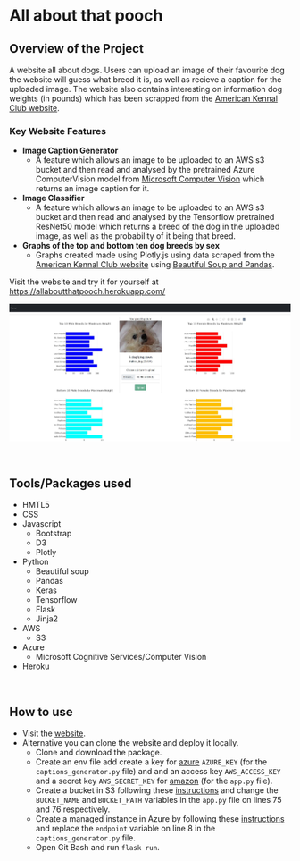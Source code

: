 # All about that pooch

## Overview of the Project
A website all about dogs. Users can upload an image of their favourite dog the website will guess what breed it is, as well as recieve a caption for the uploaded image. The website also contains interesting on information dog weights (in pounds) which has been scrapped from the [American Kennal Club website](https://www.akc.org/expert-advice/nutrition/breed-weight-chart/).

### Key Website Features
- **Image Caption Generator**
  - A feature which allows an image to be uploaded to an AWS s3 bucket and then read and analysed by the pretrained Azure ComputerVision model from [Microsoft Computer Vision](https://azure.microsoft.com/en-us/services/cognitive-services/computer-vision/) which returns an image caption for it.
- **Image Classifier**
  - A feature which allows an image to be uploaded to an AWS s3 bucket and then read and analysed by the Tensorflow pretrained ResNet50 model which returns a breed of the dog in the uploaded image, as well as the probability of it being that breed.
- **Graphs of the top and bottom ten dog breeds by sex**
  - Graphs created made using Plotly.js using data scraped from the [American Kennal Club website](https://www.akc.org/expert-advice/nutrition/breed-weight-chart/) using [Beautiful Soup and Pandas](akc_data).


Visit the website and try it for yourself at https://allaboutthatpooch.herokuapp.com/

![website](readme_images/website_picture.JPG)

<br>

## Tools/Packages used
- HMTL5
- CSS
- Javascript
  - Bootstrap
  - D3
  - Plotly
- Python
  - Beautiful soup
  - Pandas
  - Keras
  - Tensorflow
  - Flask
  - Jinja2
- AWS
  - S3
- Azure
  - Microsoft Cognitive Services/Computer Vision
- Heroku

<br>

## How to use
- Visit the [website](https://allaboutthatpooch.herokuapp.com/).
- Alternative you can clone the website and deploy it locally.
  - Clone and download the package.
  - Create an env file add create a key for [azure](https://docs.microsoft.com/en-us/azure/virtual-machines/ssh-keys-portal) `AZURE_KEY` (for the `captions_generator.py` file) and and an access key `AWS_ACCESS_KEY` and a secret key `AWS_SECRET_KEY` for [amazon](https://aws.amazon.com/premiumsupport/knowledge-center/create-access-key/) (for the `app.py` file).
  - Create a bucket in S3 following these [instructions](https://docs.aws.amazon.com/AmazonS3/latest/userguide/create-bucket-overview.html) and change the `BUCKET_NAME` and `BUCKET_PATH` variables in the `app.py` file on lines 75 and 76 respectively.
  - Create a managed instance in Azure by following these [instructions](https://docs.microsoft.com/en-us/azure/azure-sql/managed-instance/instance-create-quickstart) and replace the `endpoint` variable on line 8 in the `captions_generator.py` file.
  - Open Git Bash and run `flask run`.
